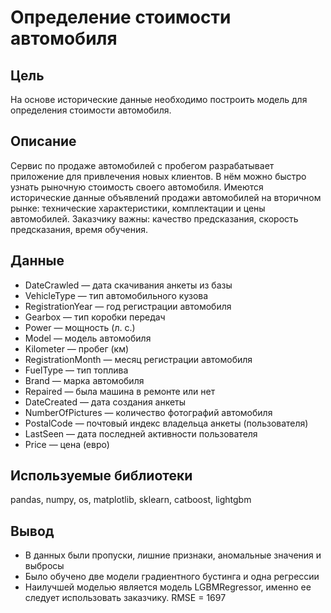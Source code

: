 # Определение стоимости автомобиля
## Цель
На основе исторические данные необходимо построить модель для определения стоимости автомобиля.

## Описание
Сервис по продаже автомобилей с пробегом разрабатывает приложение для привлечения новых клиентов. В нём можно быстро узнать рыночную стоимость своего автомобиля. Имеются исторические данные объявлений продажи автомобилей на вторичном рынке: технические характеристики, комплектации и цены автомобилей. Заказчику важны: качество предсказания, скорость предсказания, время обучения.
  
## Данные
- DateCrawled — дата скачивания анкеты из базы
- VehicleType — тип автомобильного кузова
- RegistrationYear — год регистрации автомобиля
- Gearbox — тип коробки передач
- Power — мощность (л. с.)
- Model — модель автомобиля
- Kilometer — пробег (км)
- RegistrationMonth — месяц регистрации автомобиля
- FuelType — тип топлива
- Brand — марка автомобиля
- Repaired — была машина в ремонте или нет
- DateCreated — дата создания анкеты
- NumberOfPictures — количество фотографий автомобиля
- PostalCode — почтовый индекс владельца анкеты (пользователя)
- LastSeen — дата последней активности пользователя
- Price — цена (евро)
  
## Используемые библиотеки
pandas, numpy, os, matplotlib, sklearn, catboost, lightgbm
  
## Вывод 
- В данных были пропуски, лишние признаки, аномальные значения и выбросы
- Было обучено две модели градиентного бустинга и одна регрессии
- Наилучшей моделью является модель LGBMRegressor, именно ее следует использовать заказчику. RMSE = 1697

